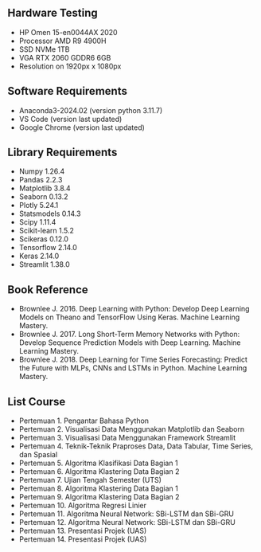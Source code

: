 ## Hardware Testing
- HP Omen 15-en0044AX 2020
- Processor AMD R9 4900H
- SSD NVMe 1TB
- VGA RTX 2060 GDDR6 6GB
- Resolution on 1920px x 1080px

## Software Requirements
- Anaconda3-2024.02 (version python 3.11.7)
- VS Code (version last updated)
- Google Chrome (version last updated)

## Library Requirements
- Numpy 1.26.4
- Pandas 2.2.3
- Matplotlib 3.8.4
- Seaborn 0.13.2
- Plotly 5.24.1
- Statsmodels 0.14.3
- Scipy 1.11.4
- Scikit-learn 1.5.2
- Scikeras 0.12.0
- Tensorflow 2.14.0
- Keras 2.14.0
- Streamlit 1.38.0


## Book Reference
- Brownlee J. 2016. Deep Learning with Python: Develop Deep Learning Models on Theano and TensorFlow Using Keras. Machine Learning Mastery.
- Brownlee J. 2017. Long Short-Term Memory Networks with Python: Develop Sequence Prediction Models with Deep Learning. Machine Learning Mastery.
- Brownlee J. 2018. Deep Learning for Time Series Forecasting: Predict the Future with MLPs, CNNs and LSTMs in Python. Machine Learning Mastery.

## List Course
- Pertemuan 1. Pengantar Bahasa Python
- Pertemuan 2. Visualisasi Data Menggunakan Matplotlib dan Seaborn
- Pertemuan 3. Visualisasi Data Menggunakan Framework Streamlit
- Pertemuan 4. Teknik-Teknik Praproses Data, Data Tabular, Time Series, dan Spasial
- Pertemuan 5. Algoritma Klasifikasi Data Bagian 1
- Pertemuan 6. Algoritma Klastering Data Bagian 2
- Pertemuan 7. Ujian Tengah Semester (UTS)
- Pertemuan 8. Algoritma Klastering Data Bagian 1
- Pertemuan 9. Algoritma Klastering Data Bagian 2
- Pertemuan 10. Algoritma Regresi Linier
- Pertemuan 11. Algoritma Neural Network: SBi-LSTM dan SBi-GRU
- Pertemuan 12. Algoritma Neural Network: SBi-LSTM dan SBi-GRU
- Pertemuan 13. Presentasi Projek (UAS)
- Pertemuan 14. Presentasi Projek (UAS)
